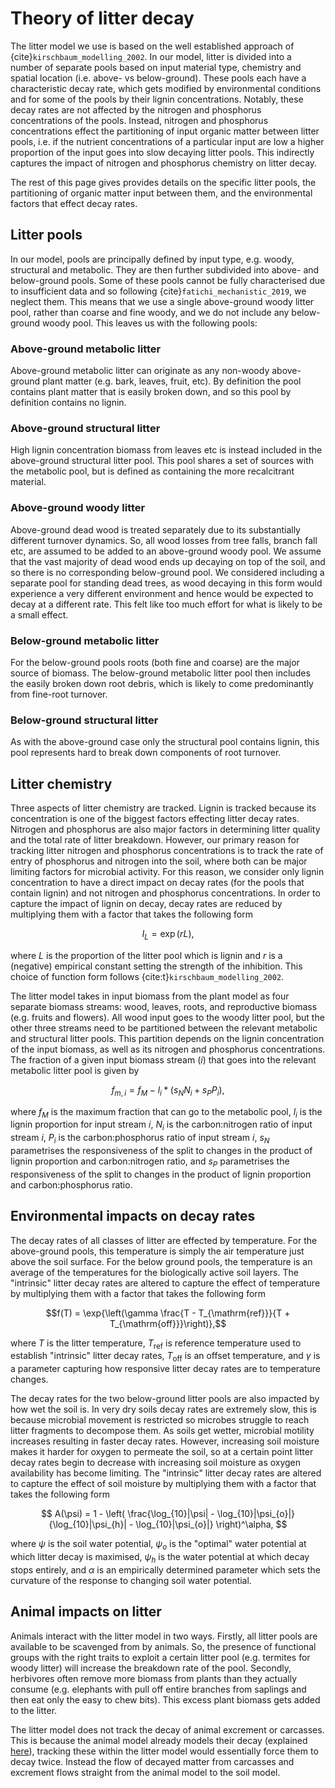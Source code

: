 # Theory of litter decay

The litter model we use is based on the well established approach of
{cite}`kirschbaum_modelling_2002`. In our model, litter is divided into a number of
separate pools based on input material type, chemistry and spatial location (i.e. above-
vs below-ground). These pools each have a characteristic decay rate, which gets modified
by environmental conditions and for some of the pools by their lignin concentrations.
Notably, these decay rates are not affected by the nitrogen and phosphorus
concentrations of the pools. Instead, nitrogen and phosphorus concentrations effect the
partitioning of input organic matter between litter pools, i.e. if the nutrient
concentrations of a particular input are low a higher proportion of the input goes into
slow decaying litter pools. This indirectly captures the impact of nitrogen and
phosphorus chemistry on litter decay.

The rest of this page gives provides details on the specific litter pools, the
partitioning of organic matter input between them, and the environmental factors that
effect decay rates.

## Litter pools

In our model, pools are principally defined by input type, e.g. woody, structural and
metabolic. They are then further subdivided into above- and below-ground pools. Some of
these pools cannot be fully characterised due to insufficient data and so following
{cite}`fatichi_mechanistic_2019`, we neglect them. This means that we use a single
above-ground woody litter pool, rather than coarse and fine woody, and we do not include
any below-ground woody pool. This leaves us with the following pools:

### Above-ground metabolic litter

Above-ground metabolic litter can originate as any non-woody above-ground plant matter
(e.g. bark, leaves, fruit, etc). By definition the pool contains plant matter that is
easily broken down, and so this pool by definition contains no lignin.

### Above-ground structural litter

High lignin concentration biomass from leaves etc is instead included in the
above-ground structural litter pool. This pool shares a set of sources with the
metabolic pool, but is defined as containing the more recalcitrant material.

### Above-ground woody litter

Above-ground dead wood is treated separately due to its substantially different turnover
dynamics. So, all wood losses from tree falls, branch fall etc, are assumed to be added
to an above-ground woody pool. We assume that the vast majority of dead wood ends up
decaying on top of the soil, and so there is no corresponding below-ground pool. We
considered including a separate pool for standing dead trees, as wood decaying in this
form would experience a very different environment and hence would be expected to decay
at a different rate. This felt like too much effort for what is likely to be a small
effect.

### Below-ground metabolic litter

For the below-ground pools roots (both fine and coarse) are the major source of biomass.
The below-ground metabolic litter pool then includes the easily broken down root debris,
which is likely to come predominantly from fine-root turnover.

### Below-ground structural litter

As with the above-ground case only the structural pool contains lignin, this pool
represents hard to break down components of root turnover.

## Litter chemistry

Three aspects of litter chemistry are tracked. Lignin is tracked because its
concentration is one of the biggest factors effecting litter decay rates. Nitrogen and
phosphorus are also major factors in determining litter quality and the total rate of
litter breakdown. However, our primary reason for tracking litter nitrogen and
phosphorus concentrations is to track the rate of entry of phosphorus and nitrogen into
the soil, where both can be major limiting factors for microbial activity. For this
reason, we consider only lignin concentration to have a direct impact on decay rates
(for the pools that contain lignin) and not nitrogen and phosphorus concentrations. In
order to capture the impact of lignin on decay, decay rates are reduced by multiplying
them with a factor that takes the following form

$$I_L = \exp{(rL)},$$

where $L$ is the proportion of the litter pool which is lignin and $r$ is a (negative)
empirical constant setting the strength of the inhibition. This choice of function form
follows {cite:t}`kirschbaum_modelling_2002`.

The litter model takes in input biomass from the plant model as four separate biomass
streams: wood, leaves, roots, and reproductive biomass (e.g. fruits and flowers). All
wood input goes to the woody litter pool, but the other three streams need to be
partitioned between the relevant metabolic and structural litter pools. This partition
depends on the lignin concentration of the input biomass, as well as its nitrogen and
phosphorus concentrations. The fraction of a given input biomass stream ($i$) that goes
into the relevant metabolic litter pool is given by

$$f_{m,i} = f_M - l_i * (s_N N_i + s_P P_i),$$

where $f_M$ is the maximum fraction that can go to the metabolic pool, $l_i$ is the
lignin proportion for input stream $i$, $N_i$ is the carbon:nitrogen ratio of input
stream $i$, $P_i$ is the carbon:phosphorus ratio of input stream $i$, $s_N$ parametrises
the responsiveness of the split to changes in the product of lignin proportion and
carbon:nitrogen ratio, and $s_P$ parametrises the responsiveness of the split to changes
in the product of lignin proportion and carbon:phosphorus ratio.

## Environmental impacts on decay rates

The decay rates of all classes of litter are effected by temperature. For the
above-ground pools, this temperature is simply the air temperature just above the soil
surface. For the below ground pools, the temperature is an average of the temperatures
for the biologically active soil layers. The "intrinsic" litter decay rates are altered
to capture the effect of temperature by multiplying them with a factor that takes the
following form

$$f(T) = \exp{\left(\gamma \frac{T - T_{\mathrm{ref}}}{T + T_{\mathrm{off}}}\right)},$$

where $T$ is the litter temperature, $T_\mathrm{ref}$ is reference temperature used to
establish "intrinsic" litter decay rates, $T_\mathrm{off}$ is an offset temperature, and
$\gamma$ is a parameter capturing how responsive litter decay rates are to temperature
changes.

The decay rates for the two below-ground litter pools are also impacted by how wet the
soil is. In very dry soils decay rates are extremely slow, this is because microbial
movement is restricted so microbes struggle to reach litter fragments to decompose them.
As soils get wetter, microbial motility increases resulting in faster decay rates.
However, increasing soil moisture makes it harder for oxygen to permeate the soil, so at
a certain point litter decay rates begin to decrease with increasing soil moisture as
oxygen availability has become limiting. The "intrinsic" litter decay rates are altered
to capture the effect of soil moisture by multiplying them with a factor that takes the
following form

$$
A(\psi) = 1 - \left(
\frac{\log_{10}|\psi| - \log_{10}|\psi_{o}|}
{\log_{10}|\psi_{h}| - \log_{10}|\psi_{o}|}
\right)^\alpha,
$$

where $\psi$ is the soil water potential, $\psi_{o}$ is the "optimal" water potential at
which litter decay is maximised, $\psi_{h}$ is the water potential at which decay stops
entirely, and $\alpha$ is an empirically determined parameter which sets the curvature
of the response to changing soil water potential.

## Animal impacts on litter

Animals interact with the litter model in two ways. Firstly, all litter pools are
available to be scavenged from by animals. So, the presence of functional groups with
the right traits to exploit a certain litter pool (e.g. termites for woody litter) will
increase the breakdown rate of the pool. Secondly, herbivores often remove more biomass
from plants than they actually consume (e.g. elephants with pull off entire branches
from saplings and then eat only the easy to chew bits). This excess plant biomass gets
added to the litter.

The litter model does not track the decay of animal excrement or carcasses. This is
because the animal model already models their decay (explained
[here](../animals/carcasses_and_excrement.md)), tracking these within the litter model
would essentially force them to decay twice. Instead the flow of decayed matter from
carcasses and excrement flows straight from the animal model to the soil model.
